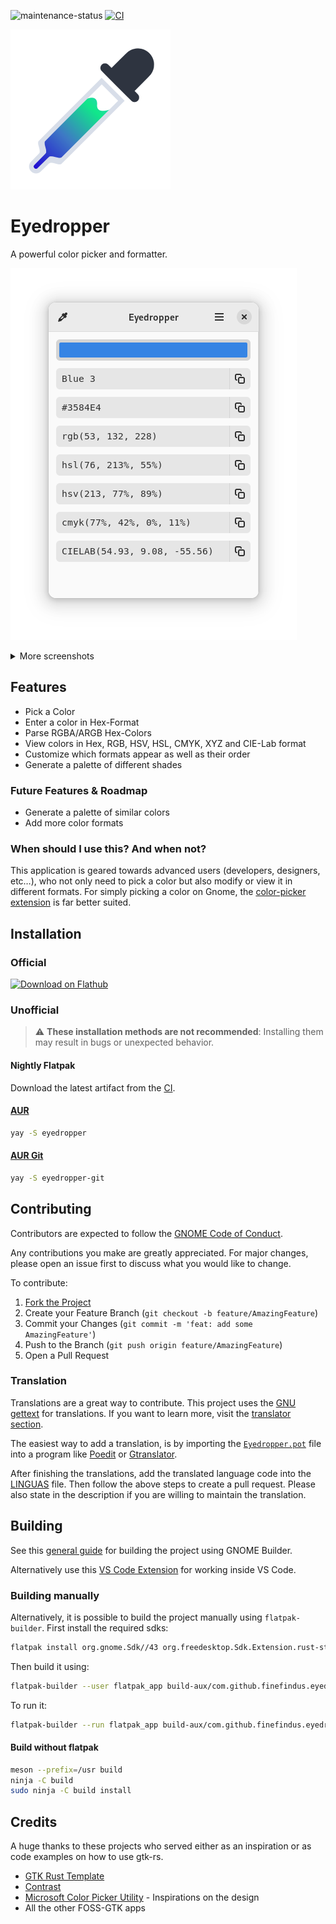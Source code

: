 ![maintenance-status](https://img.shields.io/badge/maintenance-actively--developed-brightgreen.svg)
[![CI](https://github.com/FineFindus/eyedropper/actions/workflows/ci.yml/badge.svg)](https://github.com/FineFindus/eyedropper/actions/workflows/ci.yml)

![Eyedropper](data/icons/com.github.finefindus.eyedropper.svg)

# Eyedropper

A powerful color picker and formatter.

![Main Page](data/resources/screenshots/main_default_light.png)

<details>
  <summary>More screenshots</summary>

![Status page](data/resources/screenshots/status_light.png.png)

![Customize the shown formats (Dark UI)](data/resources/screenshots/main_customize_dark.png)

![Customize the shown formats (Light UI)](data/resources/screenshots/main_customize_light.png)

![Generate Color Palettes](data/resources/screenshots/palette_dialog_light.png)


</details>


## Features

- Pick a Color
- Enter a color in Hex-Format
- Parse RGBA/ARGB Hex-Colors
- View colors in Hex, RGB, HSV, HSL, CMYK, XYZ and CIE-Lab format
- Customize which formats appear as well as their order
- Generate a palette of different shades

### Future Features & Roadmap

- Generate a palette of similar colors
- Add more color formats

### When should I use this? And when not?

This application is geared towards advanced users (developers, designers, etc…), who not only need to pick a color but also modify or view it in different formats. For simply picking a color on Gnome, the [color-picker extension](https://github.com/tuberry/color-picker) is far better suited.

## Installation

### Official
<a href='https://flathub.org/apps/details/com.github.finefindus.eyedropper'><img width='240' alt='Download on Flathub' src='https://flathub.org/assets/badges/flathub-badge-i-en.png'/></a>


### Unofficial

> :warning: **These installation methods are not recommended**: Installing them may result in bugs or unexpected behavior.

#### Nightly Flatpak

Download the latest artifact from the [CI](https://github.com/FineFindus/eyedropper/actions/workflows/ci.yml).

#### [AUR](https://aur.archlinux.org/packages/eyedropper)

```sh
yay -S eyedropper
```

#### [AUR Git](https://aur.archlinux.org/packages/eyedropper-git)

```sh
yay -S eyedropper-git
```


## Contributing

Contributors are expected to follow the [GNOME Code of Conduct](https://wiki.gnome.org/Foundation/CodeOfConduct).

Any contributions you make are greatly appreciated. For major changes, please open an issue first to discuss what you would like to change.

To contribute:

1. [Fork the Project](https://github.com/FineFindus/eyedropper/fork)
2. Create your Feature Branch (`git checkout -b feature/AmazingFeature`)
3. Commit your Changes (`git commit -m 'feat: add some AmazingFeature'`)
4. Push to the Branch (`git push origin feature/AmazingFeature`)
5. Open a Pull Request

### Translation

Translations are a great way to contribute. This project uses the [GNU gettext](https://www.gnu.org/software/gettext/manual/html_node/index.html#SEC_Contents) for translations. If you want to learn more, visit the [translator section](https://www.gnu.org/software/gettext/manual/html_node/Translators.html#Translators).

The easiest way to add a translation, is by importing the [`Eyedropper.pot`](po/Eyedropper.pot) file into a program like [Poedit](https://poedit.net) or [Gtranslator](https://gitlab.gnome.org/GNOME/gtranslator/).

After finishing the translations, add the translated language code into the [LINGUAS](po/LINGUAS) file. Then follow the above steps to create a pull request. Please also state in the description if you are willing to maintain the translation.

## Building

See this [general guide](https://wiki.gnome.org/Newcomers/BuildProject) for building the project using GNOME Builder.

Alternatively use this [VS Code Extension](https://marketplace.visualstudio.com/items?itemName=bilelmoussaoui.flatpak-vscode#:~:text=VSCode%20%2B%20Flatpak%20Integration,run%2C%20and%20export%20a%20bundle) for working inside VS Code.

### Building manually

Alternatively, it is possible to build the project manually using `flatpak-builder`.
First install the required sdks:

```sh
flatpak install org.gnome.Sdk//43 org.freedesktop.Sdk.Extension.rust-stable//22.08 org.gnome.Platform//43
```

Then build it using:

```sh
flatpak-builder --user flatpak_app build-aux/com.github.finefindus.eyedropper.Devel.json
```

To run it:

```sh
flatpak-builder --run flatpak_app build-aux/com.github.finefindus.eyedropper.Devel.json eyedropper
```

#### Build without flatpak

```sh
meson --prefix=/usr build
ninja -C build
sudo ninja -C build install
```

## Credits

A huge thanks to these projects who served either as an inspiration or as code examples on how to use gtk-rs.

- [GTK Rust Template](https://gitlab.gnome.org/World/Rust/gtk-rust-template)
- [Contrast](https://gitlab.gnome.org/World/design/contrast)
- [Microsoft Color Picker Utility](https://docs.microsoft.com/en-us/windows/powertoys/color-picker) - Inspirations on the design
- All the other FOSS-GTK apps
